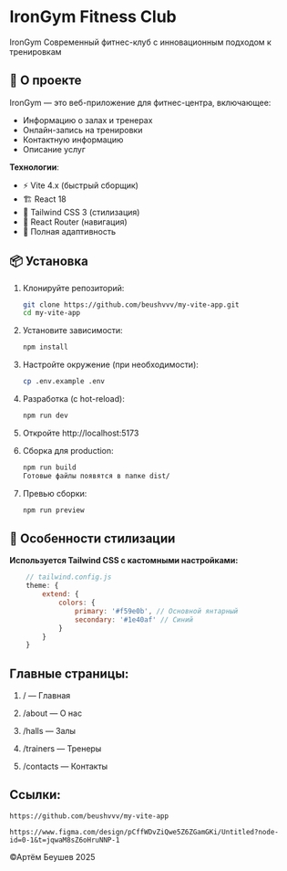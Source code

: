 # IronGym Fitness Club

IronGym 
Современный фитнес-клуб с инновационным подходом к тренировкам

## 🚀 О проекте

IronGym — это веб-приложение для фитнес-центра, включающее:
- Информацию о залах и тренерах
- Онлайн-запись на тренировки
- Контактную информацию
- Описание услуг

**Технологии**:
- ⚡ Vite 4.x (быстрый сборщик)
- 🏗️ React 18
- 🎨 Tailwind CSS 3 (стилизация)
- 🧭 React Router (навигация)
- 📱 Полная адаптивность

## 📦 Установка

1. Клонируйте репозиторий:
   ```bash
   git clone https://github.com/beushvvv/my-vite-app.git
   cd my-vite-app
2. Установите зависимости:

    ```bash
    npm install
3. Настройте окружение (при необходимости):

    ```bash
    cp .env.example .env
4. Разработка (с hot-reload):

    ```bash
    npm run dev
5. Откройте http://localhost:5173

6. Сборка для production:

    ```bash
    npm run build
    Готовые файлы появятся в папке dist/

7. Превью сборки:

    ```bash
    npm run preview

## 🎨 Особенности стилизации

**Используется Tailwind CSS с кастомными настройками:**

```js
    // tailwind.config.js
    theme: {
        extend: {
            colors: {
                primary: '#f59e0b', // Основной янтарный
                secondary: '#1e40af' // Синий
            }
        }
    }
```
## Главные страницы:

1. / — Главная

2. /about — О нас

3. /halls — Залы

4. /trainers — Тренеры

5. /contacts — Контакты

## Ссылки:

    https://github.com/beushvvv/my-vite-app

    https://www.figma.com/design/pCffWDvZiQwe5Z6ZGamGKi/Untitled?node-id=0-1&t=jqwaM8sZ6oHruNNP-1

©Артём Беушев 2025
